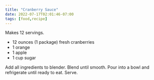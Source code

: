 ```yaml
---
title: "Cranberry Sauce"
date: 2022-07-17T02:01:46-07:00
tags: [food,recipe]
---
```

Makes 12 servings.

* 12 ounces (1 package) fresh cranberries
* 1 orange
* 1 apple
* 1 cup sugar

Add all ingredients to blender.
Blend until smooth.
Pour into a bowl and refrigerate until ready to eat.
Serve.
